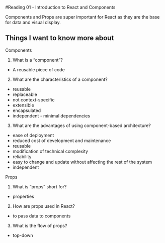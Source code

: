 #Reading 01 - Introduction to React and Components

Components and Props are super important for React as they are the base for data and visual display.

## Things I want to know more about


Components
1. What is a “component”?
  - A reusable piece of code
2. What are the characteristics of a component?
  - reusable
  - replaceable
  - not context-specific
  - extensible
  - encapsulated
  - independent - minimal dependencies
3. What are the advantages of using component-based architecture?
  - ease of deployment
  - reduced cost of development and maintenance
  - reusable
  - modification of technical complexity
  - reliability
  - easy to change and update without affecting the rest of the system
  - independent


Props

1. What is “props” short for?
  - properties
2. How are props used in React?
  - to pass data to components
3. What is the flow of props?
  - top-down
